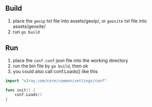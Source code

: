 ## Build

1. place the `geoip` txt file into assets/geoip/, or `geosite` txt file into assets/geosite/
2. run `go build`

## Run

1. place the `conf.conf` json file into the working directory
2. run the bin file by `go build`, then ok
3. you could also call conf.Loads() like this
```go
import "v2ray.com/core/common/settings/conf"

func init() {
    conf.Loads()
}
```
